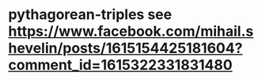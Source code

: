 # pythagorean-triples see https://www.facebook.com/mihail.shevelin/posts/1615154425181604?comment_id=1615322331831480
